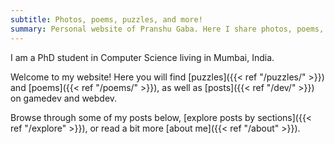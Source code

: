 ```yaml
---
subtitle: Photos, poems, puzzles, and more!
summary: Personal website of Pranshu Gaba. Here I share photos, poems, puzzles, and more!
---
```


I am a PhD student in Computer Science living in Mumbai, India. 

Welcome to my website! Here you will find [puzzles]({{< ref "/puzzles/" >}}) and [poems]({{< ref "/poems/" >}}), as well as [posts]({{< ref "/dev/" >}}) on gamedev and webdev.

Browse through some of my posts below, [explore posts by sections]({{< ref "/explore" >}}), or read a bit more [about me]({{< ref "/about" >}}).